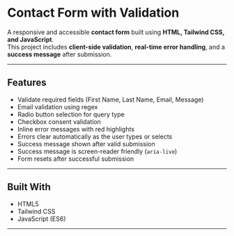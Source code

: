 # Contact Form with Validation

A responsive and accessible **contact form** built using **HTML, Tailwind CSS, and JavaScript**.  
This project includes **client-side validation**, **real-time error handling**, and a **success message** after submission.

---

## Features

- Validate required fields (First Name, Last Name, Email, Message)
- Email validation using regex
- Radio button selection for query type
- Checkbox consent validation
- Inline error messages with red highlights
- Errors clear automatically as the user types or selects
- Success message shown after valid submission
- Success message is screen-reader friendly (`aria-live`)
- Form resets after successful submission

---

## Built With

- HTML5
- Tailwind CSS
- JavaScript (ES6)

---